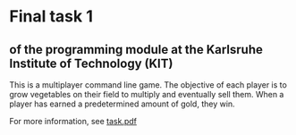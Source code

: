 # Final task 1 
## of the programming module at the Karlsruhe Institute of Technology (KIT)

This is a multiplayer command line game. The objective of each player is to grow vegetables on their field to multiply and eventually sell them. When a player has earned a predetermined amount of gold, they win. 

For more information, see [task.pdf](./task.pdf)
